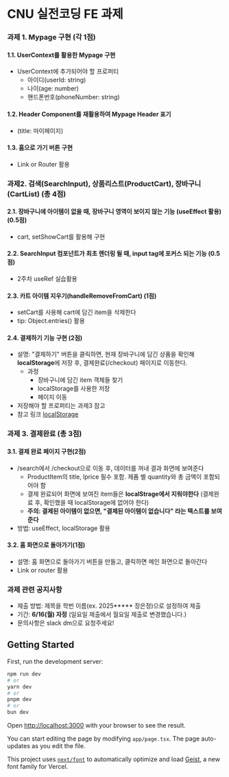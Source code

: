 # CNU 실전코딩 FE 과제

### 과제 1. Mypage 구현 (각 1점)

#### 1.1. UserContext를 활용한 Mypage 구현

- UserContext에 추가되어야 할 프로퍼티
  - 아이디(userId: string)
  - 나이(age: number)
  - 핸드폰번호(phoneNumber: string)

#### 1.2. Header Component를 재활용하여 Mypage Header 표기

- (title: 마이페이지)

#### 1.3. 홈으로 가기 버튼 구현

- Link or Router 활용

### 과제2. 검색(SearchInput), 상품리스트(ProductCart), 장바구니(CartList) (총 4점)

#### 2.1. 장바구니에 아이템이 없을 때, 장바구니 영역이 보이지 않는 기능 (useEffect 활용) (0.5점)

- cart, setShowCart를 활용해 구현

#### 2.2. SearchInput 컴포넌트가 최초 렌더링 될 때, input tag에 포커스 되는 기능 (0.5점)

- 2주차 useRef 실습활용

#### 2.3. 카트 아이템 지우기(handleRemoveFromCart) (1점)

- setCart를 사용해 cart에 담긴 item을 삭제한다
- tip: Object.entries() 활용

#### 2.4. 결제하기 기능 구현 (2점)

- 설명: "결제하기" 버튼을 클릭하면, 현재 장바구니에 담긴 상품을 확인해 **localStorage**에 저장 후, 결제완료(/checkout) 페이지로 이동한다.
  - 과정
    - 장바구니에 담긴 item 객체들 찾기
    - localStorage를 사용한 저장
    - 페이지 이동
- 저장해야 할 프로퍼티는 과제3 참고
- 참고 링크 [localStorage](https://developer.mozilla.org/ko/docs/Web/API/Window/localStorage)

### 과제 3. 결제완료 (총 3점)

#### 3.1. 결제 완료 페이지 구현(2점)

- /search에서 /checkout으로 이동 후, 데이터를 꺼내 결과 화면에 보여준다
  - ProductItem의 title, lprice 필수 포함. 제품 별 quantity와 총 금액이 포함되어야 함
  - 결제 완료되어 화면에 보여진 item들은 **localStrage에서 지워야한다** (결제완료 후, 확인했을 때 localStorage에 없어야 한다)
  - **주의: 결제된 아이템이 없으면, "결제된 아이템이 없습니다" 라는 텍스트를 보여준다**
- 방법: useEffect, localStorage 활용

#### 3.2. 홈 화면으로 돌아가기(1점)

- 설명: 홈 화면으로 돌아가기 버튼을 만들고, 클릭하면 메인 화면으로 돌아간다
- Link or router 활용

### 과제 관련 공지사항

- 제출 방법: 제목을 학번 이름(ex. 2025**\*** 장은정)으로 설정하여 제출
- 기간: **6/16(월) 자정** (일요일 제출에서 월요일 제출로 변경했습니다.)
- 문의사항은 slack dm으로 요청주세요!

## Getting Started

First, run the development server:

```bash
npm run dev
# or
yarn dev
# or
pnpm dev
# or
bun dev
```

Open [http://localhost:3000](http://localhost:3000) with your browser to see the result.

You can start editing the page by modifying `app/page.tsx`. The page auto-updates as you edit the file.

This project uses [`next/font`](https://nextjs.org/docs/app/building-your-application/optimizing/fonts) to automatically optimize and load [Geist](https://vercel.com/font), a new font family for Vercel.
